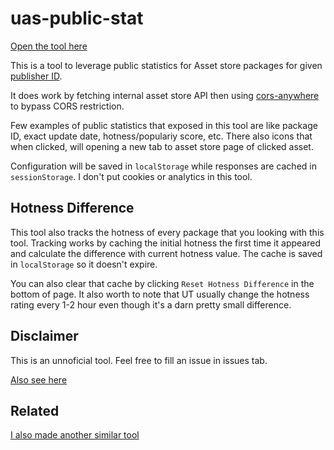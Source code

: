 # uas-public-stat

[Open the tool here](https://wellosoft.net/uas-public-stat)

This is a tool to leverage public statistics for Asset store packages for given [publisher ID](https://i.imgur.com/uBFYQMA.png).

It does work by fetching internal asset store API then using [cors-anywhere](https://cors-anywhere.herokuapp.com) to bypass CORS restriction.

Few examples of public statistics that exposed in this tool are like package ID, exact update date, hotness/populariy score, etc. There also icons that when clicked, will opening a new tab to asset store page of clicked asset.

Configuration will be saved in `localStorage` while responses are cached in `sessionStorage`. I don't put cookies or analytics in this tool.

## Hotness Difference

This tool also tracks the hotness of every package that you looking with this tool. Tracking works by caching the initial hotness the first time it appeared and calculate the difference with current hotness value. The cache is saved in `localStorage` so it doesn't expire.

You can also clear that cache by clicking `Reset Hotness Difference` in the bottom of page. It also worth to note that UT usually change the hotness rating every 1-2 hour even though it's a darn pretty small difference.

## Disclaimer

This is an unnoficial tool. Feel free to fill an issue in issues tab.

[Also see here](main.js#L18)

## Related

[I also made another similar tool](https://github.com/willnode/uas-private-stat/)
